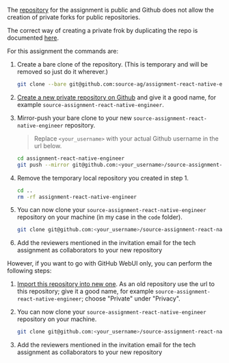 The [repository](https://github.com/source-ag/assignment-react-native-engineer) for the assignment 
is public and Github does not allow the creation of private forks for public repositories.

The correct way of creating a private frok by duplicating the repo is documented 
[here](https://help.github.com/articles/duplicating-a-repository/).

For this assignment the commands are:

 1. Create a bare clone of the repository.
    (This is temporary and will be removed so just do it wherever.)
    ```bash
    git clone --bare git@github.com:source-ag/assignment-react-native-engineer.git
    ```

 2. [Create a new private repository on Github](https://help.github.com/articles/creating-a-new-repository/) and give 
    it a good name, for example `source-assignment-react-native-engineer`.

 3. Mirror-push your bare clone to your new `source-assignment-react-native-engineer` repository.
    > Replace `<your_username>` with your actual Github username in the url below.
    
    ```bash
    cd assignment-react-native-engineer
    git push --mirror git@github.com:<your_username>/source-assignment-react-native-engineer.git
    ```

 4. Remove the temporary local repository you created in step 1.
    ```bash
    cd ..
    rm -rf assignment-react-native-engineer
    ```
    
 5. You can now clone your `source-assignment-react-native-engineer` repository on your machine (in my case in the `code` folder).
    ```bash
    git clone git@github.com:<your_username>/source-assignment-react-native-engineer.git
    ```

 6. Add the reviewers mentioned in the invitation email for the tech assignment as collaborators to your new repository

However, if you want to go with GitHub WebUI only, you can perform the following steps:

 1. [Import this repository into new one](https://docs.github.com/en/get-started/importing-your-projects-to-github/importing-source-code-to-github/importing-a-repository-with-github-importer). As an old repository use the url to this repository; give it a good name, for example `source-assignment-react-native-engineer`; choose "Private" under "Privacy".

 2. You can now clone your `source-assignment-react-native-engineer` repository on your machine.
    ```bash
    git clone git@github.com:<your_username>/source-assignment-react-native-engineer.git
    ```
 3. Add the reviewers mentioned in the invitation email for the tech assignment as collaborators to your new repository
